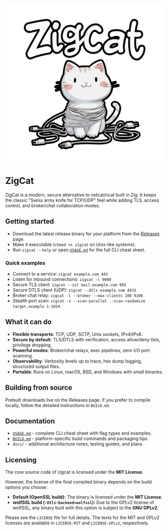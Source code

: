 <p align="center">
  <a href="https://github.com/whit3rabbit/zigcat-github">
    <img src="assets/logo.png" alt="ZigCat logo" width="500">
  </a>
</p>

# ZigCat

ZigCat is a modern, secure alternative to netcat/ncat built in Zig. It keeps the classic "Swiss army knife for TCP/UDP" feel while adding TLS, access control, and broker/chat collaboration modes.

## Getting started
- Download the latest release binary for your platform from the [Releases](https://github.com/whit3rabbit/zigcat/releases) page.
- Make it executable (`chmod +x zigcat` on Unix-like systems).
- Run `zigcat --help` or open [`USAGE.md`](USAGE.md) for the full CLI cheat sheet.

### Quick examples
- Connect to a service: `zigcat example.com 443`
- Listen for inbound connections: `zigcat -l 9000`
- Secure TLS client: `zigcat --ssl mail.example.com 993`
- Secure DTLS client (UDP): `zigcat --dtls example.com 4433`
- Broker chat relay: `zigcat -l --broker --max-clients 100 9100`
- Stealth port scan: `zigcat -z --scan-parallel --scan-randomize target.example 1-1024`

## What it can do
- **Flexible transports**: TCP, UDP, SCTP, Unix sockets, IPv4/IPv6.
- **Secure by default**: TLS/DTLS with verification, access allow/deny lists, privilege dropping.
- **Powerful modes**: Broker/chat relays, exec pipelines, zero-I/O port scanning.
- **Observability**: Verbosity levels up to trace, hex dump logging, structured output files.
- **Portable**: Runs on Linux, macOS, BSD, and Windows with small binaries.

## Building from source
Prebuilt downloads live on the Releases page. If you prefer to compile locally, follow the detailed instructions in `BUILD.md`.

## Documentation
- [`USAGE.md`](USAGE.md) - complete CLI cheat sheet with flag types and examples.
- [`BUILD.md`](BUILD.md) - platform-specific build commands and packaging tips.
- `docs/` - additional architecture notes, testing guides, and plans.

## Licensing

The core source code of zigcat is licensed under the **MIT License**.

However, the license of the final compiled binary depends on the build options you choose:

-   **Default (OpenSSL build):** The binary is licensed under the **MIT License**.
-   **wolfSSL build (`-Dtls-backend=wolfssl`):** Due to the GPLv2 license of wolfSSL, any binary built with this option is subject to the **GNU GPLv2**.

Please see the `LICENSE` file for full details. The texts for the MIT and GPLv2 licenses are available in `LICENSE-MIT` and `LICENSE-GPLv2`, respectively.
